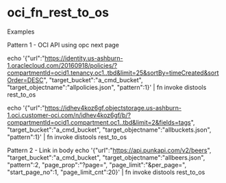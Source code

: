# oci_fn_rest_to_os

Examples

Pattern 1 - OCI API using opc next page

echo '{"url":"https://identity.us-ashburn-1.oraclecloud.com/20160918/policies/?compartmentId=ocid1.tenancy.oc1..tbd&limit=25&sortBy=timeCreated&sortOrder=DESC", "target_bucket":"a_cmd_bucket", "target_objectname":"allpolicies.json", "pattern":1}' | fn invoke distools rest_to_os

echo '{"url":"https://idhev4koz6gf.objectstorage.us-ashburn-1.oci.customer-oci.com/n/idhev4koz6gf/b/?compartmentId=ocid1.compartment.oc1..tbd&limit=2&fields=tags", "target_bucket":"a_cmd_bucket", "target_objectname":"allbuckets.json", "pattern":1}' | fn invoke distools rest_to_os

Pattern 2 - Link in body
echo '{"url":"https://api.punkapi.com/v2/beers", "target_bucket":"a_cmd_bucket", "target_objectname":"allbeers.json", "pattern":2, "page_prop":"?page=", "page_limit":"&per_page=", "start_page_no":1, "page_limit_cnt":20}' | fn invoke distools rest_to_os

